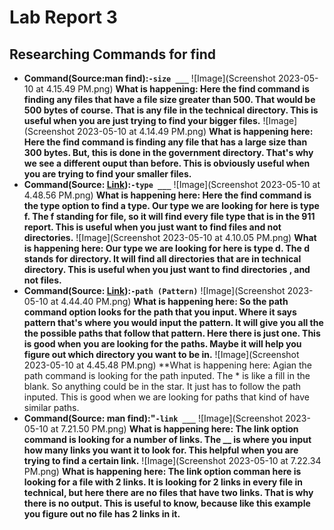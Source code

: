 # Lab Report 3
## Researching Commands for find
- **Command(Source:man find):`-size ___`**
![Image](Screenshot 2023-05-10 at 4.15.49 PM.png)
**What is happening: Here the find command is finding any files that have a file size greater than 500. That would be 500 bytes of course. That is any file in the technical directory. This is useful when you are just trying to find your bigger files.**
![Image](Screenshot 2023-05-10 at 4.14.49 PM.png)
**What is happening here: Here the find command is finding any file that has a large size than 300 bytes. But, this is done in the government directory. That's why we see a different ouput than before. This is obviously useful when you are trying to find your smaller files.**
- **Command(Source: [Link](https://man7.org/linux/man-pages/man1/find.1.html)):`-type ___`**
![Image](Screenshot 2023-05-10 at 4.48.56 PM.png)
**What is happening here: Here the find command is the type option to find a type. Our type we are looking for here is type f. The f standing for file, so it will find every file type that is in the 911 report. This is useful when you just want to find files and not directories.**
![Image](Screenshot 2023-05-10 at 4.10.05 PM.png)
**What is happening here: Our type we are looking for here is type d. The d stands for directory. It will find all directories that are in technical directory. This is useful when you just want to find directories , and not files.**
- **Command(Source: [Link](https://man7.org/linux/man-pages/man1/find.1.html)):`-path (Pattern)`**
![Image](Screenshot 2023-05-10 at 4.44.40 PM.png)
**What is happening here: So the path command option looks for the path that you input. Where it says pattern that's where you would input the pattern. It will give you all the the possible paths that follow that pattern. Here there is just one. This is good when you are looking for the paths. Maybe it will help you figure out which directory you want to be in.**
![Image](Screenshot 2023-05-10 at 4.45.48 PM.png)
**What is happening here: Agian the path command is looking for the path inputed. The * is like a fill in the blank. So anything could be in the star. It just has to follow the path inputed. This is good when we are looking for paths that kind of have similar paths.
- **Command(Source: man find):"`-link ___`**
![Image](Screenshot 2023-05-10 at 7.21.50 PM.png)
**What is happening here: The link option command is looking for a number of links. The __ is where you input how many links you want it to look for. This helpful when you are trying to find a certain link.** 
![Image](Screenshot 2023-05-10 at 7.22.34 PM.png)
**What is happening here: The link option comman here is looking for a file with 2 links. It is looking for 2 links in every file in technical, but here there are no files that have two links. That is why there is no output. This is useful to know, because like this example you figure out no file has 2 links in it.**
